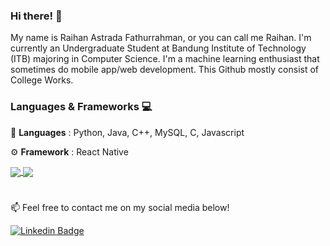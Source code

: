### Hi there! 👋
My name is Raihan Astrada Fathurrahman, or you can call me Raihan. I'm currently an Undergraduate Student at Bandung Institute of Technology (ITB) majoring in Computer Science. I'm a machine learning enthusiast that sometimes do mobile app/web development. This Github mostly consist of College Works.

### Languages & Frameworks 💻
📄 **Languages** : Python, Java, C++, MySQL, C, Javascript 

⚙ **Framework** : React Native

<!-- 🌱 **Currently learning** : HTML, CSS, and Javascript for Web Developer -->


<a href="https://github.com/anuraghazra/github-readme-stats">
  <img align="center" src="https://github-readme-stats.vercel.app/api?username=raihanastrada&show_icons=true&include_all_commits=true&count_private=true&hide=stars,issues&theme=nightowl" />
</a>
<a href="https://github.com/anuraghazra/github-readme-stats">
  <img align="center" src="https://github-readme-stats.vercel.app/api/top-langs/?username=raihanastrada&langs_count=6&theme=nightowl&layout=compact" />
</a>

#
📫 Feel free to contact me on my social media below!

[![Linkedin Badge](https://img.shields.io/badge/-Raihan_Astrada_Fathurrahman-blue?style=flat&logo=Linkedin&logoColor=white&link=https://www.linkedin.com/in/raihanastrada/)](https://www.linkedin.com/in/raihanastrada/)

<!--
**raihanastrada/raihanastrada** is a ✨ _special_ ✨ repository because its `README.md` (this file) appears on your GitHub profile.

Here are some ideas to get you started:

- 🔭 I’m currently working on ...
- 🌱 I’m currently learning ...
- 👯 I’m looking to collaborate on ...
- 🤔 I’m looking for help with ...
- 💬 Ask me about ...
- 📫 How to reach me: ...
- 😄 Pronouns: ...
- ⚡ Fun fact: ...
-->
